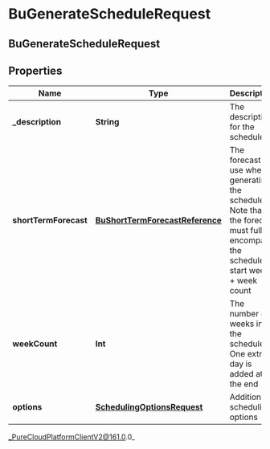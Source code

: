 # BuGenerateScheduleRequest

## BuGenerateScheduleRequest

## Properties

|Name | Type | Description | Notes|
|------------ | ------------- | ------------- | -------------|
| **_description** | **String** | The description for the schedule | |
| **shortTermForecast** | [**BuShortTermForecastReference**](BuShortTermForecastReference) | The forecast to use when generating the schedule.  Note that the forecast must fully encompass the schedule&#39;s start week + week count | [optional] |
| **weekCount** | **Int** | The number of weeks in the schedule. One extra day is added at the end | |
| **options** | [**SchedulingOptionsRequest**](SchedulingOptionsRequest) | Additional scheduling options | [optional] |



_PureCloudPlatformClientV2@161.0.0_
